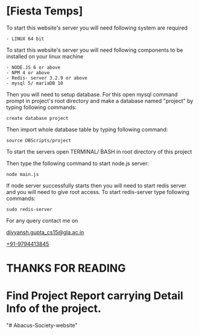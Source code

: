 # [Fiesta Temps]

To start this website's server you will need following system are required

	- LINUX 64 bit

To start this website's server you will need following components to be installed on your linux machine

	- NODE.JS 6 or above
	- NPM 4 or above
	- Redis- server 3.2.9 or above
	- mysql 5/ mariaDB 10


Then you will need to setup database. For this open mysql command prompt in project's root directory and make a database named "project" by typing following commands:

	create database project

Then import whole database table by typing following command:

	source DBScripts/project

To start the servers open TERMINAL/ BASH in root directory of this project

Then type the following command to start node.js server:

	node main.js

If node server successfully starts then you will need to start redis server and you will need to give root access. To start redis-server type following commands:

	sudo redis-server

For any query contact me on

[divyansh.gupta_cs15@gla.ac.in ](mailto://divyansh.gupta_cs15@gla.ac.in)

[+91-9794413845](tel://+919794413845)

# THANKS FOR READING
# Find Project Report carrying Detail Info of the project.
"# Abacus-Society-website" 
